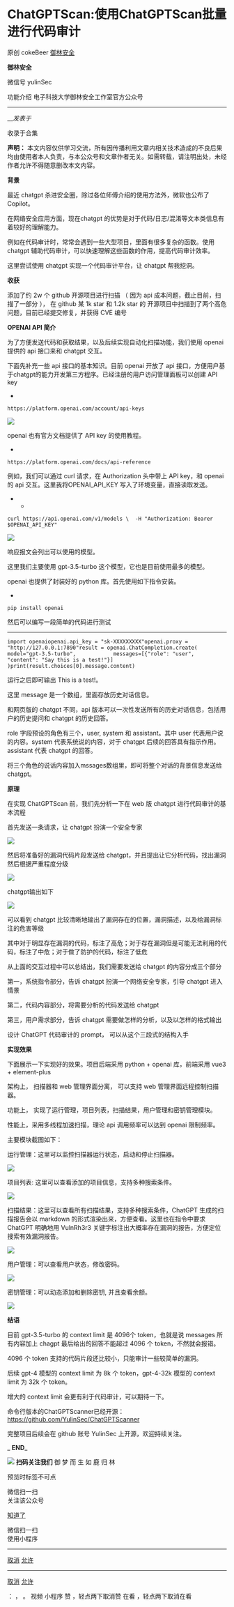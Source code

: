 #  ChatGPTScan:使用ChatGPTScan批量进行代码审计

原创 cokeBeer  [ 御林安全 ](javascript:void\(0\);)

**御林安全** ![]()

微信号 yulinSec

功能介绍 电子科技大学御林安全工作室官方公众号

____

___发表于_

收录于合集

  

  

  
  

**声明：**
本文内容仅供学习交流，所有因传播利用文章内相关技术造成的不良后果均由使用者本人负责，与本公众号和文章作者无关。如需转载，请注明出处，未经作者允许不得随意删改本文内容。

  
  

  

  

  

  

  

  

  

  

  

  

  

  

  

  

 **背景**

最近 chatgpt 杀进安全圈，除过各位师傅介绍的使用方法外，微软也公布了Copilot。

在网络安全应用方面，现在chatgpt 的优势是对于代码/日志/混淆等文本类信息有着较好的理解能力。

例如在代码审计时，常常会遇到一些大型项目，里面有很多复杂的函数。使用 chatgpt 辅助代码审计，可以快速理解这些函数的作用，提高代码审计效率。

这里尝试使用 chatgpt 实现一个代码审计平台，让 chatgpt 帮我挖洞。

  

 **收获**

添加了约 2w 个 github 开源项目进行扫描 （ 因为 api 成本问题，截止目前，扫描了一部分 ）， 在 github 某  1k star 和
1.2k star 的 开源项目中扫描到了两个高危问题，目前已经提交修复，并获得 CVE 编号

  

 **OPENAI API 简介**

为了方便发送代码和获取结果，以及后续实现自动化扫描功能，我们使用 openai 提供的 api 接口来和 chatgpt 交互。

下面先补充一些 api 接口的基本知识。目前 openai 开放了 api
接口，方便用户基于chatgpt的能力开发第三方程序。已经注册的用户访问管理面板可以创建 API key

  * 

    
    
    https://platform.openai.com/account/api-keys

![](https://raw.githubusercontent.com/tuchuang9/tc1/refs/heads/main/public/20230401181954.png)

openai 也有官方文档提供了 API key 的使用教程。

  * 

    
    
    https://platform.openai.com/docs/api-reference

例如，我们可以通过 curl 请求，在 Authorization 头中带上 API key，和 openai 的 api
交互。这里我将OPENAI_API_KEY 写入了环境变量，直接读取发送。

  *   * 

    
    
    curl https://api.openai.com/v1/models \  -H "Authorization: Bearer $OPENAI_API_KEY"

![](https://raw.githubusercontent.com/tuchuang9/tc1/refs/heads/main/public/20230401181956.png)

响应报文会列出可以使用的模型。

这里我们主要使用 gpt-3.5-turbo 这个模型，它也是目前使用最多的模型。

openai 也提供了封装好的 python 库。首先使用如下指令安装。

  * 

    
    
    pip install openai

然后可以编写一段简单的代码进行测试

  *   *   *   *   *   *   *   * 

    
    
    import openaiopenai.api_key = "sk-XXXXXXXXX"openai.proxy = "http://127.0.0.1:7890"result = openai.ChatCompletion.create(            model="gpt-3.5-turbo",            messages=[{"role": "user", "content": "Say this is a test!"}]        )print(result.choices[0].message.content)

运行之后即可输出 This is a test!。

这里 message 是一个数组，里面存放历史对话信息。

和网页版的 chatgpt 不同，api 版本可以一次性发送所有的历史对话信息，包括用户的历史提问和 chatgpt 的历史回答。

role 字段预设的角色有三个，user, system 和 assistant。其中 user 代表用户说的内容。system 代表系统说的内容，对于
chatgpt 后续的回答具有指示作用。assistant 代表 chatgpt 的回答。

将三个角色的说话内容加入mssages数组里，即可将整个对话的背景信息发送给 chatgpt。

  

  

 **原理**

  

在实现 ChatGPTScan 前，我们先分析一下在 web 版 chatgpt 进行代码审计的基本流程

首先发送一条请求，让 chatgpt 扮演一个安全专家

![](https://raw.githubusercontent.com/tuchuang9/tc1/refs/heads/main/public/20230401181957.png)

然后将准备好的漏洞代码片段发送给 chatgpt，并且提出让它分析代码，找出漏洞然后根据严重程度分级

![](https://raw.githubusercontent.com/tuchuang9/tc1/refs/heads/main/public/20230401181958.png)

chatgpt输出如下

![](https://raw.githubusercontent.com/tuchuang9/tc1/refs/heads/main/public/20230401182000.png)

可以看到 chatgpt 比较清晰地输出了漏洞存在的位置，漏洞描述，以及给漏洞标注的危害等级

其中对于明显存在漏洞的代码，标注了高危；对于存在漏洞但是可能无法利用的代码，标注了中危；对于做了防护的代码，标注了低危

从上面的交互过程中可以总结出，我们需要发送给 chatgpt 的内容分成三个部分

第一，系统指令部分，告诉 chatgpt 扮演一个网络安全专家，引导 chatgpt 进入情景

第二，代码内容部分，将需要分析的代码发送给 chatgpt

第三，用户需求部分，告诉 chatgpt 需要做怎样的分析，以及以怎样的格式输出

设计 ChatGPT 代码审计的 prompt， 可以从这个三段式的结构入手

  

 **实现效果**

下面展示一下实现好的效果。项目后端采用 python + openai 库，前端采用 vue3 + element-plus

架构上， 扫描器和 web 管理界面分离， 可以支持 web 管理界面远程控制扫描器。

功能上， 实现了运行管理，项目列表，扫描结果，用户管理和密钥管理模块。

性能上，采用多线程加速扫描，理论 api 调用频率可以达到 openai 限制频率。

主要模块截图如下：

运行管理：这里可以监控扫描器运行状态，启动和停止扫描器。

![](https://raw.githubusercontent.com/tuchuang9/tc1/refs/heads/main/public/20230401182001.png)

项目列表: 这里可以查看添加的项目信息，支持多种搜索条件。

![](https://raw.githubusercontent.com/tuchuang9/tc1/refs/heads/main/public/20230401182002.png)

扫描结果：这里可以查看所有扫描结果，支持多种搜索条件，ChatGPT 生成的扫描报告会以 markdown 的形式渲染出来，方便查看。这里也在指令中要求
ChatGPT 明确地用 VulnRh3r3 关键字标注出大概率存在漏洞的报告，方便定位搜索有效漏洞报告。

![](https://raw.githubusercontent.com/tuchuang9/tc1/refs/heads/main/public/20230401182003.png)

用户管理：可以查看用户状态，修改密码。

![](https://raw.githubusercontent.com/tuchuang9/tc1/refs/heads/main/public/20230401182004.png)

密钥管理：可以动态添加和删除密钥, 并且查看余额。

![](https://raw.githubusercontent.com/tuchuang9/tc1/refs/heads/main/public/20230401182005.png)

  

 **结语**

目前 gpt-3.5-turbo 的 context limit 是 4096个 token，也就是说 messages 所有内容加上 chagpt
最后给出的回答不能超过 4096 个 token，不然就会报错。

4096 个 token 支持的代码片段还比较小，只能审计一些较简单的漏洞。

后续 gpt-4 模型的 context limit 为 8k 个 token，gpt-4-32k 模型的 context limit 为 32k 个
token。

增大的 context limit 会更有利于代码审计，可以期待一下。

命令行版本的ChatGPTScanner已经开源：https://github.com/YulinSec/ChatGPTScanner

完整项目后续会在 github 账号 YulinSec 上开源，欢迎持续关注。

  

 _ **END**_

  

  

![](https://raw.githubusercontent.com/tuchuang9/tc1/refs/heads/main/public/20230401182009.png)
**扫码关注我们** 御 梦 而 生   如 鹿 归 林  

预览时标签不可点

微信扫一扫  
关注该公众号

[知道了](javascript:;)

微信扫一扫  
使用小程序

****

[取消](javascript:void\(0\);) [允许](javascript:void\(0\);)

****

[取消](javascript:void\(0\);) [允许](javascript:void\(0\);)

： ， 。   视频 小程序 赞 ，轻点两下取消赞 在看 ，轻点两下取消在看

